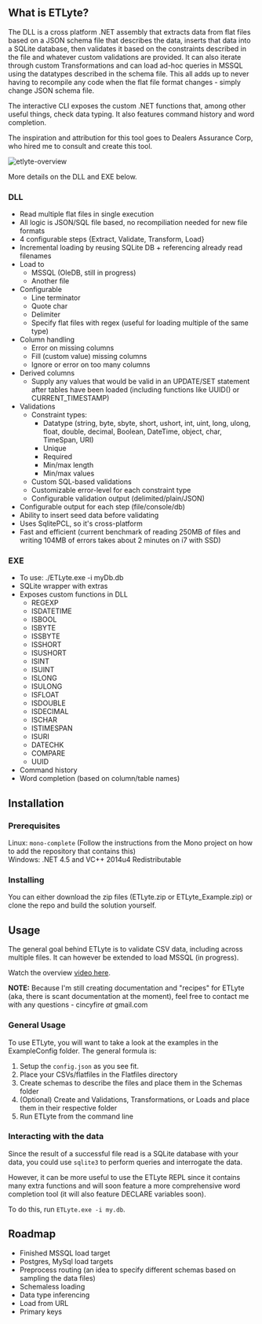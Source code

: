 ## What is ETLyte?
The DLL is a cross platform .NET assembly that extracts data from flat files based on a JSON schema file that describes the data, inserts that data into a SQLite database, then validates it based on the constraints described in the file and whatever custom validations are provided.  It can also iterate through custom Transformations and can load ad-hoc queries in MSSQL using the datatypes described in the schema file.  This all adds up to never having to recompile any code when the flat file format changes - simply change JSON schema file.

The interactive CLI exposes the custom .NET functions that, among other useful things, check data typing.  It also features command history and word completion.

The inspiration and attribution for this tool goes to Dealers Assurance Corp, who hired me to consult and create this tool.

![etlyte-overview](https://cint.io/ETLyte/etlyte.png)

More details on the DLL and EXE below.

### DLL

- Read multiple flat files in single execution
- All logic is JSON/SQL file based, no recompiliation needed for new file formats
- 4 configurable steps {Extract, Validate, Transform, Load}
- Incremental loading by reusing SQLite DB + referencing already read filenames
- Load to
   + MSSQL (OleDB, still in progress)
   + Another file
- Configurable
   + Line terminator
   + Quote char
   + Delimiter
   + Specify flat files with regex (useful for loading multiple of the same type)
- Column handling
   + Error on missing columns
   + Fill (custom value) missing columns
   + Ignore or error on too many columns
- Derived columns
   + Supply any values that would be valid in an UPDATE/SET statement after tables have been loaded (including functions like UUID() or CURRENT_TIMESTAMP)
- Validations
   + Constraint types:
      * Datatype (string, byte, sbyte, short, ushort, int, uint, long, ulong, float, double, decimal, Boolean, DateTime, object, char, TimeSpan, URI)
      * Unique
      * Required
      * Min/max length
      * Min/max values
   + Custom SQL-based validations
   + Customizable error-level for each constraint type
   + Configurable validation output (delimited/plain/JSON)
- Configurable output for each step (file/console/db)
- Ability to insert seed data before validating
- Uses SqlitePCL, so it's cross-platform
- Fast and efficient (current benchmark of reading 250MB of files and writing 104MB of errors takes about 2 minutes on i7 with SSD)

### EXE

- To use:  ./ETLyte.exe -i myDb.db
- SQLite wrapper with extras
- Exposes custom functions in DLL
   + REGEXP
   + ISDATETIME
   + ISBOOL
   + ISBYTE
   + ISSBYTE
   + ISSHORT
   + ISUSHORT
   + ISINT
   + ISUINT
   + ISLONG
   + ISULONG
   + ISFLOAT
   + ISDOUBLE
   + ISDECIMAL
   + ISCHAR
   + ISTIMESPAN
   + ISURI
   + DATECHK
   + COMPARE
   + UUID
- Command history
- Word completion (based on column/table names)

## Installation
### Prerequisites
Linux: `mono-complete` (Follow the instructions from the Mono project on how to add the repository that contains this)  
Windows: .NET 4.5 and VC++ 2014u4 Redistributable

### Installing
You can either download the zip files (ETLyte.zip or ETLyte\_Example.zip) or clone the repo and build the solution yourself.  

## Usage
The general goal behind ETLyte is to validate CSV data, including across multiple files.  It can however
be extended to load MSSQL (in progress).

Watch the overview [video here](https://www.youtube.com/watch?v=jsrXv0dwnLI).

**NOTE:** Because I'm still creating documentation and "recipes" for ETLyte (aka, there is scant documentation at the moment), feel free to contact me with any questions - cincyfire _at_ gmail.com

### General Usage
To use ETLyte, you will want to take a look at the examples in the ExampleConfig folder.  The general formula is: 

1. Setup the `config.json` as you see fit. 
2. Place your CSVs/flatfiles in the Flatfiles directory
3. Create schemas to describe the files and place them in the Schemas folder
4. (Optional) Create and Validations, Transformations, or Loads and place them in their respective folder 
5. Run ETLyte from the command line

### Interacting with the data
Since the result of a successful file read is a SQLite database with your data, you could use `sqlite3` to
perform queries and interrogate the data.

However, it can be more useful to use the ETLyte REPL since it contains many extra functions and will
soon feature a more comprehensive word completion tool (it will also feature DECLARE variables soon).

To do this, run `ETLyte.exe -i my.db`.


## Roadmap
- Finished MSSQL load target
- Postgres, MySql load targets
- Preprocess routing (an idea to specify different schemas based on sampling the data files)
- Schemaless loading
- Data type inferencing
- Load from URL
- Primary keys
